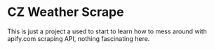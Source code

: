 # CZ Weather Scrape
This is just a project a used to start to learn how to mess around with apify.com
scraping API, nothing fascinating here.